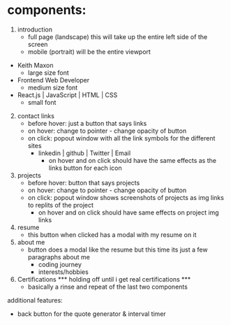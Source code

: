 # components:
1. introduction
    * full page (landscape) this will take up the entire left side of the screen 
    * mobile (portrait) will be the entire viewport 
- Keith Maxon
    * large size font
- Frontend Web Developer
    * medium size font
- React.js | JavaScript | HTML | CSS
    * small font
2. contact links
    * before hover: just a button that says links
    * on hover: change to pointer - change opacity of button
    * on click: popout window with all the link symbols for the different sites
        - linkedin | github | Twitter | Email 
            * on hover and on click should have the same effects as the links button for each icon
3. projects
    * before hover: button that says projects
    * on hover: change to pointer - change opacity of button
    * on click: popout window shows screenshots of projects as img links to replits of the project
        * on hover and on click should have same effects on project img links 
4. resume
    * this button when clicked has a modal with my resume on it
5. about me
    * button does a modal like the resume but this time its just a few paragraphs about me
        - coding journey
        - interests/hobbies
6. Certifications  *** holding off until i get real certifications ***
    * basically a rinse and repeat of the last two components


additional features:
- back button for the quote generator & interval timer